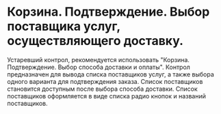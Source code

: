﻿---
description: 2.4.7
---
# Корзина. Подтверждение. Выбор поставщика услуг, осуществляющего доставку.
Устаревший контрол, рекомендуется использовать "Корзина. Подтверждение. Выбор способа доставки и оплаты".
Контрол предназначен для вывода списка поставщиков услуг, а также выбора одного варианта для подтверждения заказа.
Список поставщиков становится доступным после выбора способа доставки.
Список поставщиков оформляется в виде списка радио кнопок и названий поставщиков.
